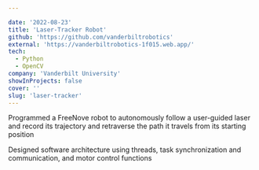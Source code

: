 ```yaml
---

date: '2022-08-23'
title: 'Laser-Tracker Robot'
github: 'https://github.com/vanderbiltrobotics'
external: 'https://vanderbiltrobotics-1f015.web.app/'
tech:
  - Python
  - OpenCV
company: 'Vanderbilt University'
showInProjects: false
cover: ''
slug: 'laser-tracker'
---
```


Programmed a FreeNove robot to autonomously follow a user-guided laser and record its trajectory and retraverse the path it travels from its starting position

Designed software architecture using threads, task synchronization and communication, and motor control functions
